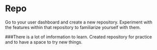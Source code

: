 # Repo
Go to your user dashboard and create a new repository. Experiment with the features within that repository to familiarize yourself with them.

###There is a lot of imformation to learn. Created repository for practice and to have a space to try new things.
